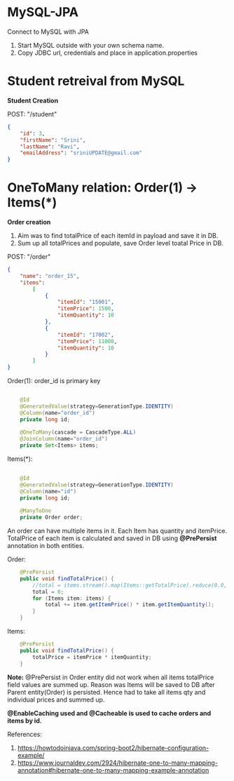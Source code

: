 # MySQL-JPA
Connect to MySQL with JPA

1. Start MySQL outside with your own schema name. 
2. Copy JDBC url, credentials and place in application.properties

# Student retreival from MySQL

**Student Creation**

POST: "/student"
```json
{
	"id": 3,
	"firstName": "Srini",
	"lastName": "Ravi",
	"emailAddress": "sriniUPDATE@gmail.com"
}
```

# OneToMany relation: Order(1) -> Items(*)

**Order creation**
1. Aim was to find totalPrice of each itemId in payload and save it in DB. 
2. Sum up all totalPrices and populate, save Order level toatal Price in DB.

POST: "/order"
```json
{
	"name": "order_15",
	"items":
		[
			{
				"itemId": "15001",
				"itemPrice": 1500,
				"itemQuantity": 10
			},
			{
				"itemId": "17002",
				"itemPrice": 11000,
				"itemQuantity": 10
			}
		]
}
```

Order(1): order_id is primary key
```java

    @Id
    @GeneratedValue(strategy=GenerationType.IDENTITY)
    @Column(name="order_id")
    private long id;
    
    @OneToMany(cascade = CascadeType.ALL)
    @JoinColumn(name="order_id")
    private Set<Items> items;
```

Items(*):
```java
    
    @Id
    @GeneratedValue(strategy=GenerationType.IDENTITY)
    @Column(name="id")
    private long id;
    
    @ManyToOne
    private Order order;
```

An order can have multiple items in it. Each Item has quantity and itemPrice. TotalPrice of each item is calculated and saved in DB using **@PrePersist** annotation in both entities.

Order:
```java
    @PrePersist
    public void findTotalPrice() {
        //total = items.stream().map(Items::getTotalPrice).reduce(0.0, Double::sum);
        total = 0;
        for (Items item: items) {
            total += item.getItemPrice() * item.getItemQuantity();
        }
    }
```

Items:
```java
    @PrePersist
    public void findTotalPrice() {
        totalPrice = itemPrice * itemQuantity;
    }
```

**Note:**
@PrePersist in Order entity did not work when all items totalPrice field values are summed up. Reason was Items will be saved to DB after Parent entity(Order) is persisted. Hence had to take all items qty and individual prices and summed up.

**@EnableCaching used and @Cacheable is used to cache orders and items by id.**

References:

1. https://howtodoinjava.com/spring-boot2/hibernate-configuration-example/
2. https://www.journaldev.com/2924/hibernate-one-to-many-mapping-annotation#hibernate-one-to-many-mapping-example-annotation
